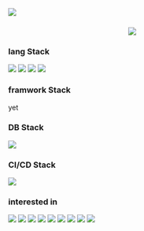 <img src="https://capsule-render.vercel.app/api?type=Slice&animation=twinkling&color=gradient&height=300&section=header&text=Kyungjae%20LEE&fontSize=90&fontAlign=65&fontAlignY=33&rotate=20" />
<h3 align="center">
<img src="http://mazandi.herokuapp.com/api?handle=sty14&theme=dark"/>
</h3>
<p align="center"> </p>
  <h3 align="center">
  <h3>lang Stack</h3>
  <img src="https://img.shields.io/badge/Java-007396?style=flat-square&logo=Java&logoColor=white"/>
  <img src="https://img.shields.io/badge/C-A8B9CC?style=flat-square&logo=c&logoColor=white"/>
  <img src="https://img.shields.io/badge/JavaScript-F7DF1E?style=flat-square&logo=JavaScript&logoColor=white"/>
  <img src="https://img.shields.io/badge/Python-3776AB?style=flat-square&logo=Python&logoColor=white"/>
  </h3>
  <br>
  
  <h3 align="center">
  <h3>framwork Stack</h3>
  yet
  </h3>
  <br>
  
  <h3 align="center">
  <h3>DB Stack</h3>
  <img src="https://img.shields.io/badge/MySQL-4479A1?style=flat-square&logo=mysql&logoColor=white"/>
  </h3>
  <br>
  
  <h3 align="center">
  <h3>CI/CD Stack</h3>
  <img src="https://img.shields.io/badge/Git-F05032?style=flat-square&logo=git&logoColor=white"/>
  </h3>
  <br>
  
  <h3 align="center">
  <h3>interested in</h3>
  <img src="https://img.shields.io/badge/spring-6DB33F?style=flat-square&logo=spring&logoColor=white"/>
  <img src="https://img.shields.io/badge/nodedotjs-339933?style=flat-square&logo=nodedotjs&logoColor=white"/>
  <img src="https://img.shields.io/badge/express-000000?style=flat-square&logo=express&logoColor=white"/>
  <img src="https://img.shields.io/badge/Docker-2496ED?style=flat-square&logo=docker&logoColor=white"/>
  <img src="https://img.shields.io/badge/kubernetes-326CE5?style=flat-square&logo=kubernetes&logoColor=white"/>
  <img src="https://img.shields.io/badge/apachekafka-#231F20?style=flat-square&logo=apachekafka&logoColor=white"/>
  <img src="https://img.shields.io/badge/flutter-02569B?style=flat-square&logo=flutter&logoColor=white"/>
  <img src="https://img.shields.io/badge/Dart-0175C2?style=flat-square&logo=Dart&logoColor=white"/>
  <img src="https://img.shields.io/badge/githubactions-2088FF?style=flat-square&logo=githubactions&logoColor=white"/>
  </h3>
